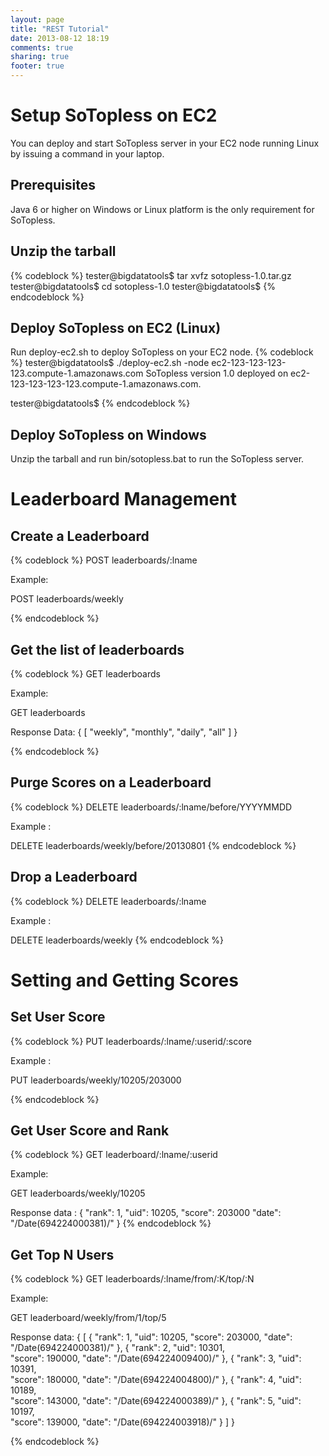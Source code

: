 ```yaml
---
layout: page
title: "REST Tutorial"
date: 2013-08-12 18:19
comments: true
sharing: true
footer: true
---
```


Setup SoTopless on EC2
======================
You can deploy and start SoTopless server in your EC2 node running Linux by issuing a command in your laptop.

Prerequisites
-------------
Java 6 or higher on Windows or Linux platform is the only requirement for SoTopless.

Unzip the tarball
-----------------
{% codeblock %}
tester@bigdatatools$ tar xvfz sotopless-1.0.tar.gz
tester@bigdatatools$ cd sotopless-1.0
tester@bigdatatools$
{% endcodeblock %}

Deploy SoTopless on EC2 (Linux)
-------------------------------
Run deploy-ec2.sh to deploy SoTopless on your EC2 node.
{% codeblock %}
tester@bigdatatools$ ./deploy-ec2.sh -node ec2-123-123-123-123.compute-1.amazonaws.com
SoTopless version 1.0 deployed on ec2-123-123-123-123.compute-1.amazonaws.com.

tester@bigdatatools$
{% endcodeblock %}

Deploy SoTopless on Windows
---------------------------
Unzip the tarball and run bin/sotopless.bat to run the SoTopless server.

Leaderboard Management
======================

Create a Leaderboard
--------------------
{% codeblock %}
POST leaderboards/:lname

Example:

POST leaderboards/weekly

{% endcodeblock %}

Get the list of leaderboards
----------------------------
{% codeblock %}
GET leaderboards

Example:

GET leaderboards

Response Data:
{
    [ "weekly", "monthly", "daily", "all" ]
}

{% endcodeblock %}

Purge Scores on a Leaderboard
-----------------------------
{% codeblock %}
DELETE leaderboards/:lname/before/YYYYMMDD

Example :

DELETE leaderboards/weekly/before/20130801
{% endcodeblock %}


Drop a Leaderboard
------------------
{% codeblock %}
DELETE leaderboards/:lname

Example :

DELETE leaderboards/weekly
{% endcodeblock %}


Setting and Getting Scores
===========================

Set User Score
---------------
{% codeblock %}
PUT leaderboards/:lname/:userid/:score 

Example :

PUT leaderboards/weekly/10205/203000
    
{% endcodeblock %}

Get User Score and Rank
-----------------------
{% codeblock %}
GET leaderboard/:lname/:userid

Example:

GET leaderboards/weekly/10205

Response data :
{
    "rank": 1,
    "uid": 10205,
    "score": 203000
    "date": "/Date(694224000381)/"
}
{% endcodeblock %}


Get Top N Users
---------------
{% codeblock %}
GET leaderboards/:lname/from/:K/top/:N

Example:

GET leaderboard/weekly/from/1/top/5

Response data:
{
    [
        {
            "rank": 1,
            "uid": 10205, 
            "score": 203000,
            "date": "/Date(694224000381)/"
        },
        {
            "rank": 2,
            "uid": 10301,    
            "score": 190000,
            "date": "/Date(694224009400)/"
        },
        {
            "rank": 3,
            "uid": 10391,   
            "score": 180000,
            "date": "/Date(694224004800)/"
        },
        {
            "rank": 4,
            "uid": 10189,    
            "score": 143000,
            "date": "/Date(694224000389)/"
        },
        {
            "rank": 5,
            "uid": 10197,   
            "score": 139000,
            "date": "/Date(694224003918)/"
        }
    ]
}

{% endcodeblock %}






